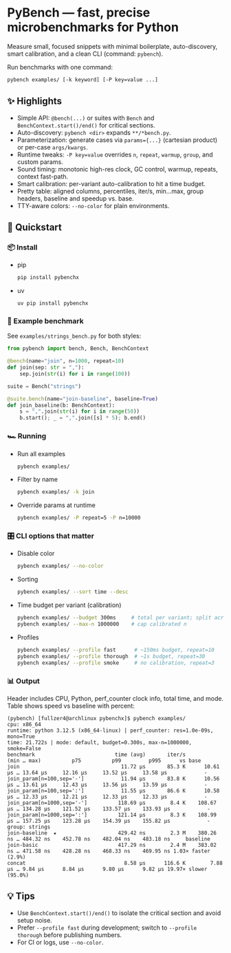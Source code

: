 # PyBench — fast, precise microbenchmarks for Python

Measure small, focused snippets with minimal boilerplate, auto-discovery, smart calibration, and a clean CLI (command: `pybench`).

Run benchmarks with one command:

```bash
pybench examples/ [-k keyword] [-P key=value ...]
```

## ✨ Highlights

- Simple API: `@bench(...)` or suites with `Bench` and `BenchContext.start()/end()` for critical sections.
- Auto-discovery: `pybench <dir>` expands `**/*bench.py`.
- Parameterization: generate cases via `params={...}` (cartesian product) or per-case `args/kwargs`.
- Runtime tweaks: `-P key=value` overrides `n`, `repeat`, `warmup`, `group`, and custom params.
- Sound timing: monotonic high-res clock, GC control, warmup, repeats, context fast-path.
- Smart calibration: per-variant auto-calibration to hit a time budget.
- Pretty table: aligned columns, percentiles, iter/s, min…max, group headers, baseline and speedup vs. base.
- TTY-aware colors: `--no-color` for plain environments.

## 🚀 Quickstart

### 📦 Install

- pip
  ```bash
  pip install pybenchx
  ```
- uv
  ```bash
  uv pip install pybenchx
  ```

### 🧪 Example benchmark

See `examples/strings_bench.py` for both styles:

```python
from pybench import bench, Bench, BenchContext

@bench(name="join", n=1000, repeat=10)
def join(sep: str = ","):
    sep.join(str(i) for i in range(100))

suite = Bench("strings")

@suite.bench(name="join-baseline", baseline=True)
def join_baseline(b: BenchContext):
    s = ",".join(str(i) for i in range(50))
    b.start(); _ = ",".join([s] * 5); b.end()
```

### 🏎️ Running

- Run all examples
  ```bash
  pybench examples/
  ```
- Filter by name
  ```bash
  pybench examples/ -k join
  ```
- Override params at runtime
  ```bash
  pybench examples/ -P repeat=5 -P n=10000
  ```

### 🎛️ CLI options that matter

- Disable color
  ```bash
  pybench examples/ --no-color
  ```
- Sorting
  ```bash
  pybench examples/ --sort time --desc
  ```
- Time budget per variant (calibration)
  ```bash
  pybench examples/ --budget 300ms     # total per variant; split across repeats
  pybench examples/ --max-n 1000000    # cap calibrated n
  ```
- Profiles
  ```bash
  pybench examples/ --profile fast      # ~150ms budget, repeat=10
  pybench examples/ --profile thorough  # ~1s budget, repeat=30
  pybench examples/ --profile smoke     # no calibration, repeat=3
  ```

### 📊 Output

Header includes CPU, Python, perf_counter clock info, total time, and mode. Table shows speed vs baseline with percent:

```
(pybench) [fullzer4@archlinux pybenchx]$ pybench examples/
cpu: x86_64
runtime: python 3.12.5 (x86_64-linux) | perf_counter: res=1.0e-09s, mono=True
time: 21.722s | mode: default, budget=0.300s, max-n=1000000, smoke=False
benchmark                          time (avg)       iter/s              (min … max)          p75          p99         p995      vs base
join                                 11.72 µs       85.3 K      10.61 µs … 13.64 µs     12.16 µs     13.52 µs     13.58 µs            -
join_param[n=100,sep='-']            11.94 µs       83.8 K      10.56 µs … 13.61 µs     12.43 µs     13.56 µs     13.59 µs            -
join_param[n=100,sep=':']            11.55 µs       86.6 K      10.58 µs … 12.33 µs     12.21 µs     12.33 µs     12.33 µs            -
join_param[n=1000,sep='-']          118.69 µs        8.4 K    108.67 µs … 134.28 µs    121.52 µs    133.57 µs    133.93 µs            -
join_param[n=1000,sep=':']          121.14 µs        8.3 K    108.99 µs … 157.25 µs    123.28 µs    154.39 µs    155.82 µs            -
group: strings                                                                                                                  
join-baseline  ★                    429.42 ns        2.3 M    380.26 ns … 484.32 ns    452.78 ns    482.04 ns    483.18 ns     baseline
join-basic                          417.29 ns        2.4 M    383.02 ns … 471.58 ns    428.28 ns    468.33 ns    469.95 ns 1.03× faster (2.9%)
concat                                8.58 µs      116.6 K        7.88 µs … 9.84 µs      8.84 µs      9.80 µs      9.82 µs 19.97× slower (95.0%)
```

## 💡 Tips

- Use `BenchContext.start()/end()` to isolate the critical section and avoid setup noise.
- Prefer `--profile fast` during development; switch to `--profile thorough` before publishing numbers.
- For CI or logs, use `--no-color`.
